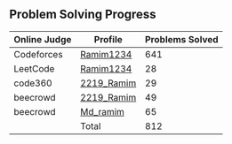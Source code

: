 <!DOCTYPE html>
<html lang="en">
<head>
    <meta charset="UTF-8">
    <meta name="viewport" content="width=device-width, initial-scale=1.0">
</head>
<body>

<h2>Problem Solving Progress</h2>

<table>
    <thead>
        <tr>
            <th>Online Judge</th>
            <th>Profile</th>
            <th>Problems Solved</th>
        </tr>
    </thead>
    <tbody>
        <tr>
            <td>Codeforces</td>
            <td><a href="https://codeforces.com/profile/Ramim1234" target="_blank">Ramim1234</a></td>
            <td>641</td>
        </tr>
        <tr>
            <td>LeetCode</td>
            <td><a href="https://leetcode.com/u/Ramim1234/" target="_blank">Ramim1234</a></td>
            <td>28</td>
        </tr>
        <tr>
            <td>code360</td>
            <td><a href="https://www.naukri.com/code360/profile/c95007aa-67ed-4908-88c9-fd235a726e06" target="_blank">2219_Ramim</a></td>
            <td>29</td>
        </tr>
        <tr>
            <td>beecrowd</td>
            <td><a href="https://judge.beecrowd.com/en/profile/627429" target="_blank">2219_Ramim</a></td>
            <td>49</td>
        </tr>
        <tr>
            <td>beecrowd</td>
            <td><a href="https://vjudge.net/user/Md_ramim" target="_blank">Md_ramim</a></td>
            <td>65</td>
        </tr>
        <tr>
            <td></td>
            <td>Total</td>
            <td>812</td>
        </tr>
    </tbody>
</table>

</body>
</html>
